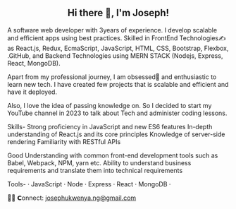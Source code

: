 <h2 align="center">Hi there 👋, I'm Joseph!</h2>


A software web developer with 3years of experience. I develop scalable and efficient apps using best practices. Skilled in FrontEnd Technologies✍️ as React.js, Redux, EcmaScript, JavaScript, HTML, CSS, Bootstrap, Flexbox, .GitHub, and Backend Technologies using MERN STACK (Nodejs, Express, React, MongoDB).

Apart from my professional journey, I am obsessed📝 and enthusiastic to learn new tech. I have created few projects that is scalable and efficient and have it deployed.

Also, I love the idea of passing knowledge on. So I decided to start my YouTube channel in 2023 to talk about Tech and administer coding lessons.

Skills-
Strong proficiency in JavaScript and new ES6 features
In-depth understanding of React.js and its core principles
Knowledge of server-side rendering 
Familiarity with RESTful APIs

Good Understanding with common front-end development tools such as Babel, Webpack, NPM, yarn etc.
Ability to understand business requirements and translate them into technical requirements

Tools-
 · JavaScript · Node · Express · React · MongoDB · 

🙋‍♂️ 𝗖onnect: josephukwenya.ng@gmail.com
